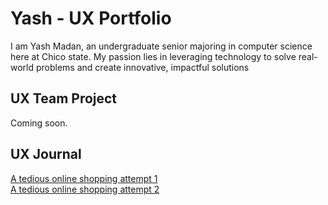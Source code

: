 # Yash - UX Portfolio

I am Yash Madan, an undergraduate senior majoring in computer science here at Chico state. My passion lies in leveraging technology to solve real-world problems and create innovative, impactful solutions

## UX Team Project

Coming soon.

## UX Journal

[A tedious online shopping attempt 1](journal1.md)<br>
[A tedious online shopping attempt 2](journal2.md)
